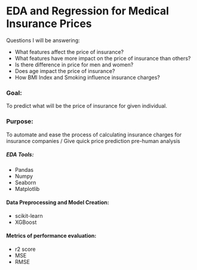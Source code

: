 # EDA and Regression for Medical Insurance Prices
Questions I will be answering: 
- What features affect the price of insurance?
- What features have more impact on the price of insurance than others?
- Is there difference in price for men and women?
- Does age impact the price of insurance?
- How BMI Index and Smoking influence insurance charges?
### Goal:
To predict what will be the price of insurance for given individual.
### Purpose:
To automate and ease the process of calculating insurance charges for insurance companies / Give quick price prediction pre-human analysis
##### EDA Tools:

- Pandas 
- Numpy
- Seaborn 
- Matplotlib 

#### Data Preprocessing and Model Creation:

- scikit-learn
- XGBoost

#### Metrics of performance evaluation:

- r2 score
- MSE
- RMSE
